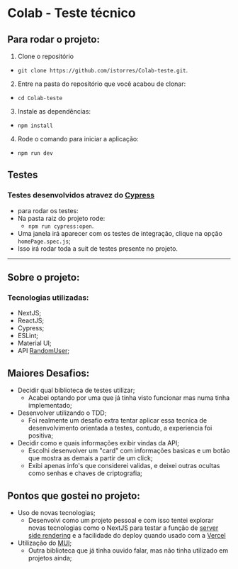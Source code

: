 # Colab - Teste técnico

## Para rodar o projeto:
1. Clone o repositório
  * `git clone https://github.com/istorres/Colab-teste.git`.
2. Entre na pasta do repositório que você acabou de clonar:
  * `cd Colab-teste`

3. Instale as dependências:
  * `npm install`

4. Rode o comando para iniciar a aplicação:
  * `npm run dev`

## Testes
### Testes desenvolvidos atravez do [Cypress](https://docs.cypress.io/)
 - para rodar os testes:
 - Na pasta raiz do projeto rode:
      * `npm run cypress:open`.
 - Uma janela irá aparecer com os testes de integração, clique na opção `homePage.spec.js`;
 - Isso irá rodar toda a suit de testes presente no projeto.

---------------------------------------------------------

## Sobre o projeto:

### Tecnologias utilizadas:
  - NextJS;
  - ReactJS;
  - Cypress;
  - ESLint;
  - Material UI;
  - API [RandomUser](https://randomuser.me/);

## Maiores Desafios:
  - Decidir qual biblioteca de testes utilizar;
    * Acabei optando por uma que já tinha visto funcionar mas numa tinha implementado;
  - Desenvolver utilizando o TDD;
    * Foi realmente um desafio extra tentar aplicar essa tecnica de desenvolvimento orientada a testes, contudo, a experiencia foi positiva;
  - Decidir como e quais informações exibir vindas da API;
    * Escolhi desenvolver um "card" com informações basicas e um botão que mostra as demais a partir de um click;
    * Exibi apenas info's que considerei validas, e deixei outras ocultas como senhas e chaves de criptografia;

## Pontos que gostei no projeto:
  - Uso de novas tecnologias;
    * Desenvolvi como um projeto pessoal e com isso tentei explorar novas tecnologias como o NextJS para testar a função de [server side rendering](https://nextjs.org/docs/basic-features/pages) e a facilidade do deploy quando usado com a [Vercel](https://vercel.com/)
  - Utilização do [MUI](https://mui.com/);
    * Outra biblioteca que já tinha ouvido falar, mas não tinha utilizado em projetos ainda;
 
